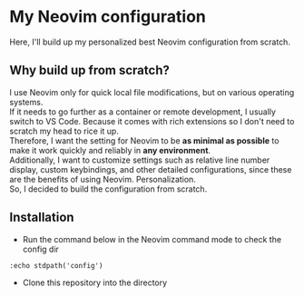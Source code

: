 # My Neovim configuration

Here, I'll build up my personalized best Neovim configuration from scratch.  

## Why build up from scratch?
I use Neovim only for quick local file modifications, but on various operating systems.  
If it needs to go further as a container or remote development, I usually switch to VS Code. Because it comes with rich extensions so I don't need to scratch my head to rice it up.  
Therefore, I want the setting for Neovim to be **as minimal as possible** to make it work quickly and reliably in **any environment**.  
Additionally, I want to customize settings such as relative line number display, custom keybindings, and other detailed configurations, since these are the benefits of using Neovim. Personalization.  
So, I decided to build the configuration from scratch.

## Installation
- Run the command below in the Neovim command mode to check the config dir
```vim
:echo stdpath('config')
```

- Clone this repository into the directory